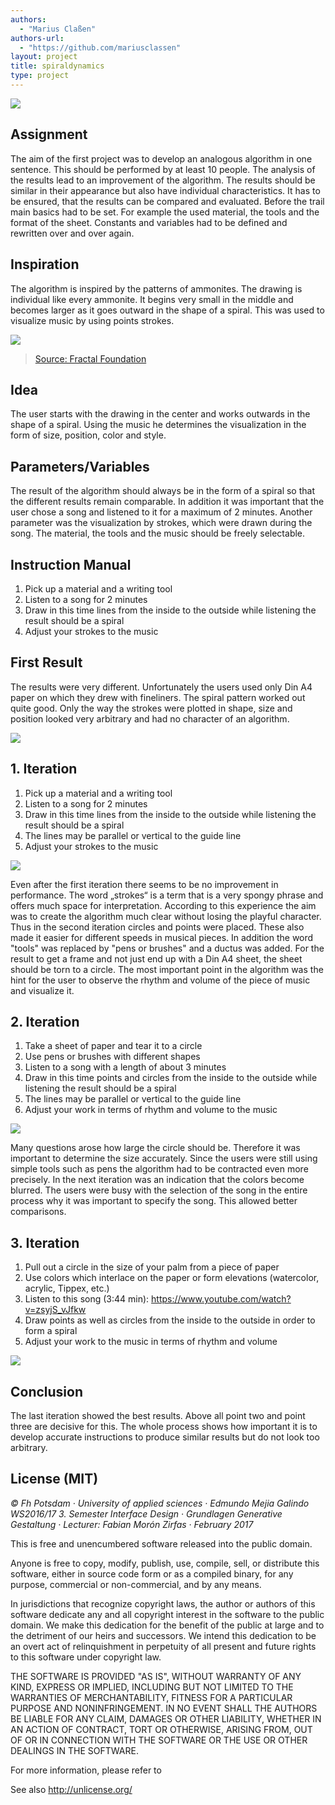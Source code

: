 ```yaml
--- 
authors: 
  - "Marius Claßen"
authors-url: 
  - "https://github.com/mariusclassen"
layout: project
title: spiraldynamics
type: project
---
```


![](assets/images/splash.png)

## Assignment
The aim of the first project was to develop an analogous algorithm in one sentence. This should be performed by at least 10 people. The analysis of the results lead to an improvement of the algorithm. The results should be similar in their appearance but also have individual characteristics. It has to be ensured, that the results can be compared and evaluated. Before the trail main basics had to be set. For example the used material, the tools and the format of the sheet. Constants and variables had to be defined and rewritten over and over again.


## Inspiration
The algorithm is inspired by the patterns of ammonites. The drawing is individual like every ammonite. It begins very small in the middle and becomes larger as it goes outward in the shape of a spiral. This was used to visualize music by using points strokes.


![](assets/images/ammonite.png)
>[Source: Fractal Foundation](http://www.copyrightexpired.com/Heinrich_Harder/ammonoid.html)

## Idea
The user starts with the drawing in the center and works outwards in the shape of a spiral. Using the music he determines the visualization in the form of size, position, color and style.

## Parameters/Variables
The result of the algorithm should always be in the form of a spiral so that the different results remain comparable. In addition it was important that the user chose a song and listened to it for a maximum of 2 minutes. Another parameter was the visualization by strokes, which were drawn during the song.
The material, the tools and the music should be freely selectable. 

## Instruction Manual
1. Pick up a material and a writing tool
2. Listen to a song for 2 minutes
3. Draw in this time lines from the inside to the outside while listening the result should be a spiral
4. Adjust your strokes to the music

## First Result
The results were very different. Unfortunately the users used only Din A4 paper on which they drew with fineliners.
The spiral pattern worked out quite good. Only the way the strokes were plotted in shape, size and position looked very arbitrary and had no character of an algorithm.

![](assets/images/result_1.png)

## 1. Iteration
1. Pick up a material and a writing tool
2. Listen to a song for 2 minutes
3. Draw in this time lines from the inside to the outside while listening the result should be a spiral
4. The lines may be parallel or vertical to the guide line
5. Adjust your strokes to the music

![](assets/images/iteration_1.png)

Even after the first iteration there seems to be no improvement in performance. The word „strokes“ is a term that is a very spongy phrase and offers much space for interpretation. According to this experience the aim was to create the algorithm much clear without losing the playful character. Thus in the second iteration circles and points were placed. These also made it easier for different speeds in musical pieces. In addition the word "tools" was replaced by "pens or brushes" and a ductus was added. For the result to get a frame and not just end up with a Din A4 sheet, the sheet should be torn to a circle. The most important point in the algorithm was the hint for the user to observe the rhythm and volume of the piece of music and visualize it.


## 2. Iteration
1. Take a sheet of paper and tear it to a circle
2. Use pens or brushes with different shapes
3. Listen to a song with a length of about 3 minutes
4. Draw in this time points and circles from the inside to the outside while listening the result should be a spiral
5. The lines may be parallel or vertical to the guide line
6. Adjust your work in terms of rhythm and volume to the music

![](assets/images/iteration_2.png)

Many questions arose how large the circle should be. Therefore it was important to determine the size accurately. Since the users were still using simple tools such as pens the algorithm had to be contracted even more precisely. In the next iteration was an indication that the colors become blurred. The users were busy with the selection of the song in the entire process why it was important to specify the song. This allowed better comparisons.


## 3. Iteration
1. Pull out a circle in the size of your palm from a piece of paper
2. Use colors which interlace on the paper or form elevations (watercolor, acrylic, Tippex, etc.)
3. Listen to this song (3:44 min): https://www.youtube.com/watch?v=zsyjS_vJfkw
4. Draw points as well as circles from the inside to the outside in order to form a spiral
5. Adjust your work to the music in terms of rhythm and volume

![](assets/images/iteration_3.png)

## Conclusion
The last iteration showed the best results. Above all point two and point three are decisive for this. The whole process shows how important it is to develop accurate instructions to produce similar results but do not look too arbitrary.

## License (MIT)

_© Fh Potsdam · University of applied sciences · Edmundo Mejia Galindo WS2016/17 3. Semester Interface Design · Grundlagen Generative Gestaltung · Lecturer: Fabian Morón Zirfas · February 2017_

This is free and unencumbered software released into the public domain.

Anyone is free to copy, modify, publish, use, compile, sell, or
distribute this software, either in source code form or as a compiled binary, for any purpose, commercial or non-commercial, and by any means.

In jurisdictions that recognize copyright laws, the author or authors of this software dedicate any and all copyright interest in the software to the public domain. We make this dedication for the benefit of the public at large and to the detriment of our heirs and successors. We intend this dedication to be an overt act of relinquishment in perpetuity of all present and future rights to this software under copyright law.

THE SOFTWARE IS PROVIDED "AS IS", WITHOUT WARRANTY OF ANY KIND,
EXPRESS OR IMPLIED, INCLUDING BUT NOT LIMITED TO THE WARRANTIES OF MERCHANTABILITY, FITNESS FOR A PARTICULAR PURPOSE AND NONINFRINGEMENT. IN NO EVENT SHALL THE AUTHORS BE LIABLE FOR ANY CLAIM, DAMAGES OR OTHER LIABILITY, WHETHER IN AN ACTION OF CONTRACT, TORT OR OTHERWISE, ARISING FROM, OUT OF OR IN CONNECTION WITH THE SOFTWARE OR THE USE OR OTHER DEALINGS IN THE SOFTWARE.

For more information, please refer to

See also http://unlicense.org/
